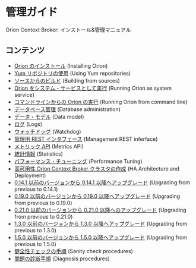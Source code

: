 
# 管理ガイド

Orion Context Broker: インストール&管理マニュアル

## コンテンツ

* [Orion のインストール](install.md) (Installing Orion)
* [Yum リポジトリの使用](yum.md) (Using Yum repositories)
* [ソースからのビルド](build_source.md) (Building from sources)
* [Orion をシステム・サービスとして実行](running.md) (Running Orion as system service)
* [コマンドラインからの Orion の実行](cli.md) (Running Orion from command line)
* [データベース管理](database_admin.md) (Database administration)
* [データ・モデル](database_model.md) (Data model)
* [ログ](logs.md) (Logs)
* [ウォッチドッグ](watchdog.md) (Watchdog)
* [管理用 REST インタフェース](management_api.md) (Management REST inferface)
* [メトリック API](metrics_api.md) (Metrics API)
* [統計情報](statistics.md) (Statistics)
* [パフォーマンス・チューニング](perf_tuning.md) (Performance Tuning)
* [高可用性 Orion Context Broker クラスタの作成](extra/ha.md) (HA Architecture and Deployment)
* [0.14.1 以前のバージョンから 0.14.1 以降へアップグレード](upgrading_crossing_0-14-1.md) (Upgrading from previous to 0.14.1)
* [0.19.0 以前のバージョンから 0.19.0 以降へアップグレード](upgrading_crossing_0-19-0.md) (Upgrading from previous to 0.19.0)
* [0.21.0 以前のバージョンから 0.21.0 以降へのアップグレード](upgrading_crossing_0-21-0.md) (Upgrading from previous to 0.21.0)
* [1.3.0 以前のバージョンから 1.3.0 以降へアップグレード](upgrading_crossing_1-3-0.md) (Upgrading from previous to 1.3.0)
* [1.5.0 以前のバージョンから 1.5.0 以降へアップグレード](upgrading_crossing_1-5-0.md) (Upgrading from previous to 1.5.0)
* [健全性チェックの手順](sanity_check.md) (Sanity check procedures)
* [問題の診断手順](diagnosis.md) (Diagnosis procedures)
